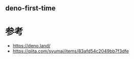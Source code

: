 deno-first-time
---

# 参考
* <https://deno.land/>
* <https://qiita.com/syumai/items/83afd54c2049bb7f3dfe>